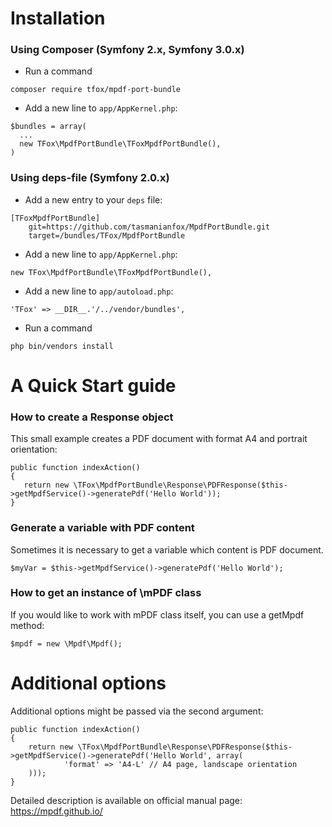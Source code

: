 Installation
==============================================
### Using Composer (Symfony 2.x, Symfony 3.0.x)

* Run a command
<pre><code>composer require tfox/mpdf-port-bundle
</code></pre>

* Add a new line to `app/AppKernel.php`:
<pre><code>$bundles = array(
  ...
  new TFox\MpdfPortBundle\TFoxMpdfPortBundle(),
)
</code></pre>



### Using deps-file (Symfony 2.0.x)

* Add a new entry to your `deps` file:
<pre><code>[TFoxMpdfPortBundle]
    git=https://github.com/tasmanianfox/MpdfPortBundle.git
    target=/bundles/TFox/MpdfPortBundle 
</code></pre>

* Add a new line to `app/AppKernel.php`:
<pre><code>new TFox\MpdfPortBundle\TFoxMpdfPortBundle(), 
</code></pre>

* Add a new line to `app/autoload.php`:
<pre><code>'TFox' => __DIR__.'/../vendor/bundles',
</code></pre>

* Run a command
<pre><code>php bin/vendors install
</code></pre>

A Quick Start guide
==============================================
### How to create a Response object
This small example creates a PDF document with format A4 and portrait orientation:
<pre><code>public function indexAction()
{
   return new \TFox\MpdfPortBundle\Response\PDFResponse($this->getMpdfService()->generatePdf('Hello World'));
}
</code></pre>

### Generate a variable with PDF content
Sometimes it is necessary to get a variable which content is PDF document.
<pre><code>$myVar = $this->getMpdfService()->generatePdf('Hello World');
</code></pre>

### How to get an instance of \mPDF class
If you would like to work with mPDF class itself, you can use a getMpdf method:
<pre><code>$mpdf = new \Mpdf\Mpdf();</code></pre>

Additional options
==============================================
Additional options might be passed via the second argument:

<pre><code>public function indexAction()
{
    return new \TFox\MpdfPortBundle\Response\PDFResponse($this->getMpdfService()->generatePdf('Hello World', array(
            'format' => 'A4-L' // A4 page, landscape orientation
    )));
}
</code></pre>

Detailed description is available on official manual page: https://mpdf.github.io/

